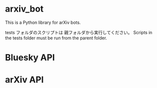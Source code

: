 # arxiv_bot

This is a Python library for arXiv bots.

tests フォルダのスクリプトは 親フォルダから実行してください。
Scripts in the tests folder must be run from the parent folder.

# Bluesky API

# arXiv API

